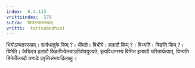 ```yaml
---
index:  6.4.115
vrittiindex:  278
sutra:  भियोऽन्यतरस्याम्
vritti:  tattvabodhini 
---
```


भियोऽन्यतरस्याम्। सार्वधातुके किम् ?। भीयते। बिभीये। हलादौ किम् ?। बिभ्यति। क्ङिति किम् ?। बिभेति। केचिदत्र हलादौ क्ङितीत्येतन्नाऽतीवोपयुज्यते, इत्वविधानस्य बिभित इत्यादौ चरितार्थत्वात्, बिभ्यति बिभेतीत्यादौ यणादेः प्रवृत्तिसंभवादित्याहुः। 

